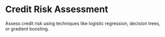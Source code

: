 # Credit Risk Assessment
 Assess credit risk using techniques like logistic regression, decision trees, or gradient boosting.
